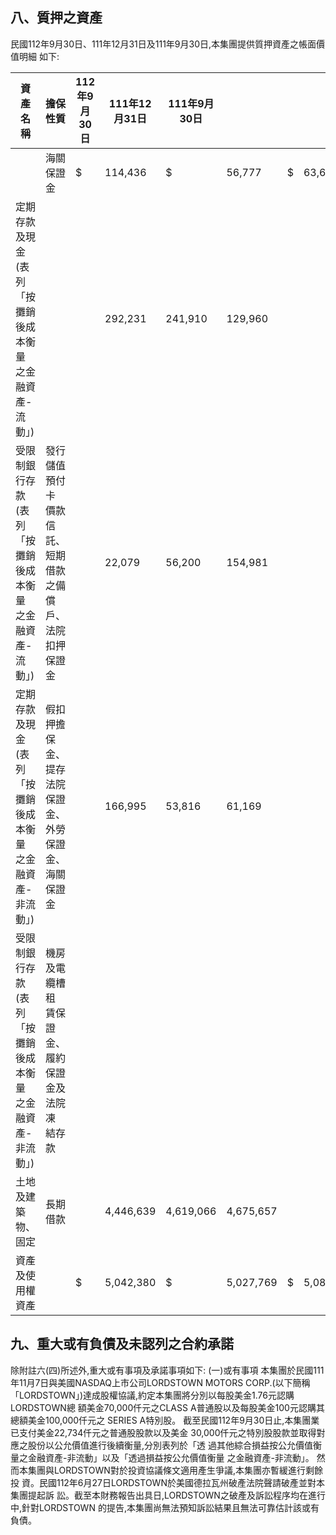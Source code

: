 
## 八、質押之資產

民國112年9月30日、111年12月31日及111年9月30日,本集團提供質押資產之帳面價值明細 如下:

| 資 產 名 稱                                                  | 擔保性質                                                    | 112年9月30日   | 111年12月31日   | 111年9月30日   |           |    |           |
|--------------------------------------------------------------|-------------------------------------------------------------|----------------|-----------------|----------------|-----------|----|-----------|
|                                                              | 海關保證金                                                  | $              | 114,436         | $              | 56,777    | $  | 63,674    |
| 定期存款及現金(表列 「按攤銷後成本衡量 之金融資產-流動」)    |                                                             |                | 292,231         | 241,910        | 129,960   |    |           |
| 受限制銀行存款(表列 「按攤銷後成本衡量 之金融資產-流動」)    | 發行儲值預付卡 價款信託、短期 借款之備償戶、 法院扣押保證金 |                | 22,079          | 56,200         | 154,981   |    |           |
| 定期存款及現金(表列 「按攤銷後成本衡量 之金融資產-非流 動」) | 假扣押擔保金、 提存法院保證 金、外勞保證 金、海關保證金     |                | 166,995         | 53,816         | 61,169    |    |           |
| 受限制銀行存款(表列 「按攤銷後成本衡量 之金融資產-非流 動」) | 機房及電纜槽租 賃保證金、履約 保證金及法院凍 結存款         |                |                 |                |           |    |           |
| 土地及建築物、固定                                           | 長期借款                                                    |                | 4,446,639       | 4,619,066      | 4,675,657 |    |           |
| 資產及使用權資產                                             |                                                             | $              | 5,042,380       | $              | 5,027,769 | $  | 5,085,441 |

## 九、重大或有負債及未認列之合約承諾

除附註六(四)所述外,重大或有事項及承諾事項如下:
(一)或有事項 本集團於民國111年11月7日與美國NASDAQ上市公司LORDSTOWN MOTORS CORP.(以下簡稱 「LORDSTOWN」)達成股權協議,約定本集團將分別以每股美金1.76元認購LORDSTOWN總 額美金70,000仟元之CLASS A普通股以及每股美金100元認購其總額美金100,000仟元之 SERIES A特別股。 截至民國112年9月30日止,本集團業已支付美金22,734仟元之普通股股款以及美金 30,000仟元之特別股股款並取得對應之股份以公允價值進行後續衡量,分別表列於「透 過其他綜合損益按公允價值衡量之金融資產-非流動」以及「透過損益按公允價值衡量 之金融資產-非流動」。 然而本集團與LORDSTOWN對於投資協議條文適用產生爭議,本集團亦暫緩進行剩餘投 資。民國112年6月27日LORDSTOWN於美國德拉瓦州破產法院聲請破產並對本集團提起訴 訟。截至本財務報告出具日,LORDSTOWN之破產及訴訟程序均在進行中,針對LORDSTOWN 的提告,本集團尚無法預知訴訟結果且無法可靠估計該或有負債。